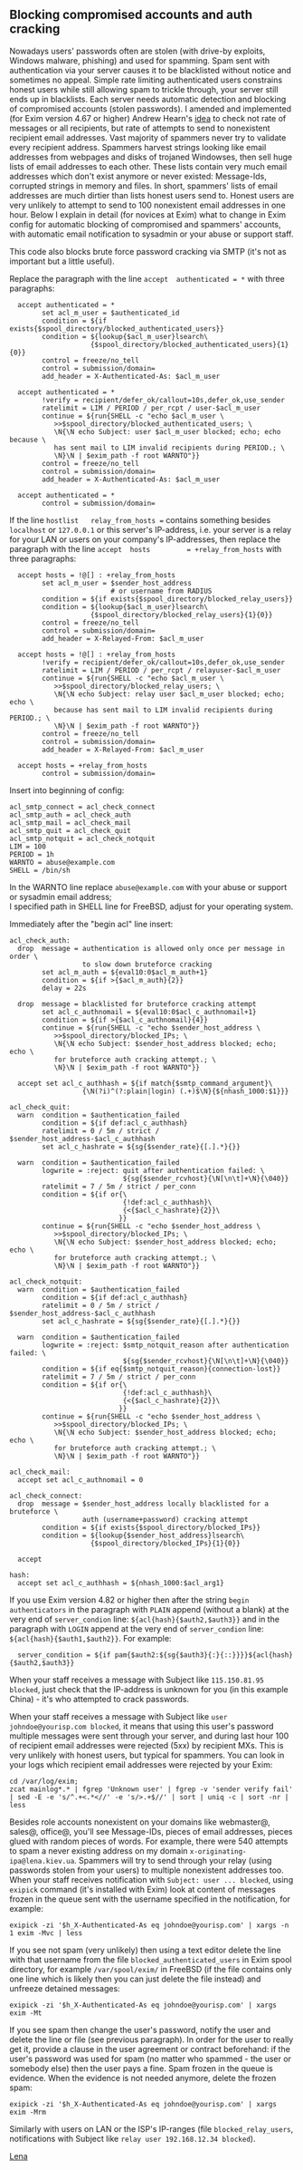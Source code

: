 ## Blocking compromised accounts and auth cracking
Nowadays users' passwords often are stolen (with drive-by exploits, Windows malware, phishing) and used for spamming. Spam sent with authentication via your server causes it to be blacklisted without notice and sometimes no appeal. Simple rate limiting authenticated users constrains honest users while still allowing spam to trickle through, your server still ends up in blacklists. Each server needs automatic detection and blocking of compromised accounts (stolen passwords). I amended and implemented (for Exim version 4.67 or higher) Andrew Hearn's [idea](https://lists.exim.org/lurker/message/20100226.153132.58ab2e98.en.html) to check not rate of messages or all recipients, but rate of attempts to send to nonexistent recipient email addresses. Vast majority of spammers never try to validate every recipient address. Spammers harvest strings looking like email addresses from webpages and disks of trojaned Windowses, then sell huge lists of email addresses to each other. These lists contain very much email addresses which don't exist anymore or never existed: Message-Ids, corrupted strings in memory and files. In short, spammers' lists of email addresses are much dirtier than lists honest users send to. Honest users are very unlikely to attempt to send to 100 nonexistent email addresses in one hour. Below I explain in detail (for novices at Exim) what to change in
Exim config for automatic blocking of compromised and spammers' accounts, with automatic email notification to sysadmin or your abuse or support staff.

This code also blocks brute force password cracking via SMTP (it's not as important but a little useful).

Replace the paragraph with the line `accept  authenticated = *` with three paragraphs:

      accept authenticated = *
            set acl_m_user = $authenticated_id
            condition = ${if exists{$spool_directory/blocked_authenticated_users}}
            condition = ${lookup{$acl_m_user}lsearch\
                        {$spool_directory/blocked_authenticated_users}{1}{0}}
            control = freeze/no_tell
            control = submission/domain=
            add_header = X-Authenticated-As: $acl_m_user
    
      accept authenticated = *
            !verify = recipient/defer_ok/callout=10s,defer_ok,use_sender
            ratelimit = LIM / PERIOD / per_rcpt / user-$acl_m_user
            continue = ${run{SHELL -c "echo $acl_m_user \
               >>$spool_directory/blocked_authenticated_users; \
               \N{\N echo Subject: user $acl_m_user blocked; echo; echo because \
               has sent mail to LIM invalid recipients during PERIOD.; \
               \N}\N | $exim_path -f root WARNTO"}}
            control = freeze/no_tell
            control = submission/domain=
            add_header = X-Authenticated-As: $acl_m_user
    
      accept authenticated = *
            control = submission/domain=

If the line `hostlist   relay_from_hosts =`
contains something besides `localhost` or `127.0.0.1`
or this server's IP-address, i.e. your server is a relay for
your LAN or users on your company's IP-addresses,
then replace the paragraph with the line
`accept  hosts         = +relay_from_hosts`
with three paragraphs:

      accept hosts = !@[] : +relay_from_hosts
            set acl_m_user = $sender_host_address
                             # or username from RADIUS
            condition = ${if exists{$spool_directory/blocked_relay_users}}
            condition = ${lookup{$acl_m_user}lsearch\
                        {$spool_directory/blocked_relay_users}{1}{0}}
            control = freeze/no_tell
            control = submission/domain=
            add_header = X-Relayed-From: $acl_m_user
    
      accept hosts = !@[] : +relay_from_hosts
            !verify = recipient/defer_ok/callout=10s,defer_ok,use_sender
            ratelimit = LIM / PERIOD / per_rcpt / relayuser-$acl_m_user
            continue = ${run{SHELL -c "echo $acl_m_user \
               >>$spool_directory/blocked_relay_users; \
               \N{\N echo Subject: relay user $acl_m_user blocked; echo; echo \
               because has sent mail to LIM invalid recipients during PERIOD.; \
               \N}\N | $exim_path -f root WARNTO"}}
            control = freeze/no_tell
            control = submission/domain=
            add_header = X-Relayed-From: $acl_m_user
    
      accept hosts = +relay_from_hosts
            control = submission/domain=

Insert into beginning of config:

    acl_smtp_connect = acl_check_connect
    acl_smtp_auth = acl_check_auth
    acl_smtp_mail = acl_check_mail
    acl_smtp_quit = acl_check_quit
    acl_smtp_notquit = acl_check_notquit
    LIM = 100
    PERIOD = 1h
    WARNTO = abuse@example.com
    SHELL = /bin/sh

In the WARNTO line replace `abuse@example.com` with your
abuse or support or sysadmin email address;  
I specified path in SHELL line for FreeBSD, adjust for your operating system.

Immediately after the "begin acl" line insert:

    acl_check_auth:
      drop  message = authentication is allowed only once per message in order \
                      to slow down bruteforce cracking
            set acl_m_auth = ${eval10:0$acl_m_auth+1}
            condition = ${if >{$acl_m_auth}{2}}
            delay = 22s
    
      drop  message = blacklisted for bruteforce cracking attempt
            set acl_c_authnomail = ${eval10:0$acl_c_authnomail+1}
            condition = ${if >{$acl_c_authnomail}{4}}
            continue = ${run{SHELL -c "echo $sender_host_address \
               >>$spool_directory/blocked_IPs; \
               \N{\N echo Subject: $sender_host_address blocked; echo; echo \
               for bruteforce auth cracking attempt.; \
               \N}\N | $exim_path -f root WARNTO"}}
    
      accept set acl_c_authhash = ${if match{$smtp_command_argument}\
                      {\N(?i)^(?:plain|login) (.+)$\N}{${nhash_1000:$1}}}
    
    acl_check_quit:
      warn  condition = $authentication_failed
            condition = ${if def:acl_c_authhash}
            ratelimit = 0 / 5m / strict / $sender_host_address-$acl_c_authhash
            set acl_c_hashrate = ${sg{$sender_rate}{[.].*}{}}
    
      warn  condition = $authentication_failed
            logwrite = :reject: quit after authentication failed: \
                                ${sg{$sender_rcvhost}{\N[\n\t]+\N}{\040}}
            ratelimit = 7 / 5m / strict / per_conn
            condition = ${if or{\
                                {!def:acl_c_authhash}\
                                {<{$acl_c_hashrate}{2}}\
                               }}
            continue = ${run{SHELL -c "echo $sender_host_address \
               >>$spool_directory/blocked_IPs; \
               \N{\N echo Subject: $sender_host_address blocked; echo; echo \
               for bruteforce auth cracking attempt.; \
               \N}\N | $exim_path -f root WARNTO"}}
    
    acl_check_notquit:
      warn  condition = $authentication_failed
            condition = ${if def:acl_c_authhash}
            ratelimit = 0 / 5m / strict / $sender_host_address-$acl_c_authhash
            set acl_c_hashrate = ${sg{$sender_rate}{[.].*}{}}
    
      warn  condition = $authentication_failed
            logwrite = :reject: $smtp_notquit_reason after authentication failed: \
                                ${sg{$sender_rcvhost}{\N[\n\t]+\N}{\040}}
            condition = ${if eq{$smtp_notquit_reason}{connection-lost}}
            ratelimit = 7 / 5m / strict / per_conn
            condition = ${if or{\
                                {!def:acl_c_authhash}\
                                {<{$acl_c_hashrate}{2}}\
                               }}
            continue = ${run{SHELL -c "echo $sender_host_address \
               >>$spool_directory/blocked_IPs; \
               \N{\N echo Subject: $sender_host_address blocked; echo; echo \
               for bruteforce auth cracking attempt.; \
               \N}\N | $exim_path -f root WARNTO"}}
    
    acl_check_mail:
      accept set acl_c_authnomail = 0
    
    acl_check_connect:
      drop  message = $sender_host_address locally blacklisted for a bruteforce \
                      auth (username+password) cracking attempt
            condition = ${if exists{$spool_directory/blocked_IPs}}
            condition = ${lookup{$sender_host_address}lsearch\
                        {$spool_directory/blocked_IPs}{1}{0}}
    
      accept
    
    hash:
      accept set acl_c_authhash = ${nhash_1000:$acl_arg1}

If you use Exim version 4.82 or higher then after the string `begin authenticators` in the paragraph with `PLAIN` append (without a blank) at the very end of `server_condion` line: `${acl{hash}{$auth2,$auth3}}` and in the paragraph with `LOGIN` append at the very end of `server_condion` line: `${acl{hash}{$auth1,$auth2}}`. For example:

      server_condition = ${if pam{$auth2:${sg{$auth3}{:}{::}}}}${acl{hash}{$auth2,$auth3}}

When your staff receives a message with Subject like
`115.150.81.95 blocked`, just check that the IP-address is
unknown for you (in this example China) - it's who attempted
to crack passwords.

When your staff receives a message with Subject like
`user johndoe@yourisp.com blocked`, it means that using this user's
password multiple messages were sent through your server,
and during last hour 100 of recipient email addresses were rejected 
(5xx) by recipient MXs. This is very unlikely with honest users,
but typical for spammers. You can look in your logs
which recipient email addresses were rejected by your Exim:

    cd /var/log/exim;
    zcat mainlog*.* | fgrep 'Unknown user' | fgrep -v 'sender verify fail' | sed -E -e 's/^.+<.*<//' -e 's/>.+$//' | sort | uniq -c | sort -nr | less

Besides role accounts nonexistent on your domains like
webmaster@, sales@, office@, you'll see Message-IDs,
pieces of email addresses, pieces glued with random pieces of words.
For example, there were 540 attempts to spam a never existing address
on my domain `x-originating-ipa@lena.kiev.ua`.
Spammers will try to send through your relay (using passwords
stolen from your users) to multiple nonexistent addresses too.
When your staff receives notification with `Subject: user ... blocked`,
using `exipick` command (it's installed with Exim) look at content of messages
frozen in the queue sent with the username specified in the notification,
for example:

    exipick -zi '$h_X-Authenticated-As eq johndoe@yourisp.com' | xargs -n 1 exim -Mvc | less

If you see not spam (very unlikely) then using a text editor
delete the line with that username from the file `blocked_authenticated_users`
in Exim spool directory, for example `/var/spool/exim/` in FreeBSD
(if the file contains only one line which is likely
then you can just delete the file instead)
and unfreeze detained messages:

    exipick -zi '$h_X-Authenticated-As eq johndoe@yourisp.com' | xargs exim -Mt

If you see spam then change the user's password, notify the user
and delete the line or file (see previous paragraph).
In order for the user to really get it,
provide a clause in the user agreement or contract beforehand:
if the user's password was used for spam (no matter who spammed -
the user or somebody else) then the user pays a fine.
Spam frozen in the queue is evidence.
When the evidence is not needed anymore, delete the frozen spam:

    exipick -zi '$h_X-Authenticated-As eq johndoe@yourisp.com' | xargs exim -Mrm

Similarly with users on LAN or the ISP's IP-ranges
(file `blocked_relay_users`,
notifications with Subject like `relay user 192.168.12.34 blocked`).

[Lena](Lena)
